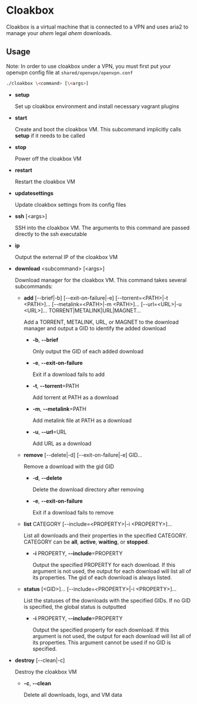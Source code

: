 **Cloakbox**
===================

Cloakbox is a virtual machine that is connected to a VPN and uses aria2 to manage your *ahem* legal *ahem* downloads.

## Usage

Note: In order to use cloakbox under a VPN, you must first put your openvpn config file at ````shared/openvpn/openvpn.conf````

```` bash
./cloakbox \<command> [\<args>]
````

* **setup**

	Set up cloakbox environment and install necessary vagrant plugins
	
* **start**

	Create and boot the cloakbox VM. This subcommand implicitly calls **setup** if it needs to be called

* **stop**

	Power off the cloakbox VM

* **restart**

	Restart the cloakbox VM

* **updatesettings**

	Update cloakbox settings from its config files

* **ssh** [\<args>]

	SSH into the cloakbox VM. The arguments to this command are passed directly to the ssh executable

* **ip**

	Output the external IP of the cloakbox VM

* **download** \<subcommand> [\<args>]

	Download manager for the cloakbox VM. This command takes several subcommands:

	* **add** [--brief|-b] [--exit-on-failure|-e] [--torrent=\<PATH>|-t \<PATH>]... [--metalink=\<PATH>|-m \<PATH>]... [--url=\<URL>|-u \<URL>]... TORRENT|METALINK|URL|MAGNET...

		Add a TORRENT, METALINK, URL, or MAGNET to the download manager and output a GID to identify the added download

		* **-b**, **--brief**

			Only output the GID of each added download

		* **-e**, **--exit-on-failure**

			Exit if a download fails to add

		* **-t**, **--torrent**=PATH

			Add torrent at PATH as a download

		* **-m**, **--metalink**=PATH

			Add metalink file at PATH as a download

		* **-u**, **--url**=URL

			Add URL as a download

	* **remove** [--delete|-d] [--exit-on-failure|-e] GID...

		Remove a download with the gid GID

		* **-d**, **--delete**

			Delete the download directory after removing

		* **-e**, **--exit-on-failure**

			Exit if a download fails to remove

	* **list** CATEGORY [--include=\<PROPERTY>|-i \<PROPERTY>]...

		List all downloads and their properties in the specified CATEGORY. CATEGORY can be **all**, **active**, **waiting**, or **stopped**.

		* **-i** PROPERTY, **--include**=PROPERTY

			Output the specified PROPERTY for each download. If this argument is not used, the output for each download will list all of its properties. The gid of each download is always listed.

	* **status** [\<GID>]... [--include=\<PROPERTY>|-i \<PROPERTY>]...

		List the statuses of the downloads with the specified GIDs. If no GID is specified, the global status is outputted

		* **-i** PROPERTY, **--include**=PROPERTY

			Output the specified property for each download. If this argument is not used, the output for each download will list all of its properties. This argument cannot be used if no GID is specified.

* **destroy** [--clean|-c]

	Destroy the cloakbox VM

	* **-c**, **--clean**

		Delete all downloads, logs, and VM data
